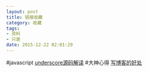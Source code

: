 ```yaml
---
layout: post
title: 链接收藏
category: 收藏
tags: 
- 资料 
- 只是
date: 2015-12-22 02:01:29
---
```

#javascript
[underscore源码解读](http://underscorejs.org/docs/underscore.html)
#大神心得
[写博客的好处](http://huli.logdown.com/posts/1880993-the-benefits-of-writing-blog)